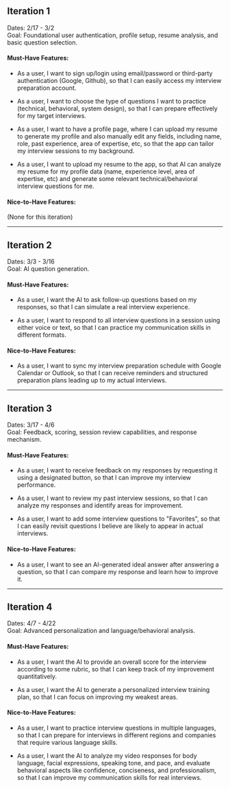 ## Iteration 1
Dates: 2/17 - 3/2\
Goal: Foundational user authentication, profile setup, resume analysis, and basic question selection.

#### Must-Have Features:
-   As a user, I want to sign up/login using email/password or third-party authentication (Google, Github), so that I can easily access my interview preparation account.

-   As a user, I want to choose the type of questions I want to practice (technical, behavioral, system design), so that I can prepare effectively for my target interviews.

- As a user, I want to have a profile page, where I can upload my resume to generate my profile and also manually edit any fields, including name, role, past experience, area of expertise, etc, so that the app can tailor my interview sessions to my background.

-   As a user, I want to upload my resume to the app, so that AI can analyze my resume for my profile data (name, experience level, area of expertise, etc) and generate some relevant technical/behavioral interview questions for me.

#### Nice-to-Have Features:
(None for this iteration)

* * * * *

## Iteration 2
Dates: 3/3 - 3/16\
Goal: AI question generation.

#### Must-Have Features:
-   As a user, I want the AI to ask follow-up questions based on my responses, so that I can simulate a real interview experience.

-   As a user, I want to respond to all interview questions in a session using either voice or text, so that I can practice my communication skills in different formats.

#### Nice-to-Have Features:
-   As a user, I want to sync my interview preparation schedule with Google Calendar or Outlook, so that I can receive reminders and structured preparation plans leading up to my actual interviews.

* * * * *

## Iteration 3
Dates: 3/17 - 4/6\
Goal: Feedback, scoring, session review capabilities, and response mechanism.

#### Must-Have Features:
-   As a user, I want to receive feedback on my responses by requesting it using a designated button, so that I can improve my interview performance.

-   As a user, I want to review my past interview sessions, so that I can analyze my responses and identify areas for improvement.

-   As a user, I want to add some interview questions to "Favorites", so that I can easily revisit questions I believe are likely to appear in actual interviews.

#### Nice-to-Have Features:
-   As a user, I want to see an AI-generated ideal answer after answering a question, so that I can compare my response and learn how to improve it.

* * * * *

## Iteration 4
Dates: 4/7 - 4/22\
Goal: Advanced personalization and language/behavioral analysis.

#### Must-Have Features:
-   As a user, I want the AI to provide an overall score for the interview according to some rubric, so that I can keep track of my improvement quantitatively.

-   As a user, I want the AI to generate a personalized interview training plan, so that I can focus on improving my weakest areas.

#### Nice-to-Have Features:
-   As a user, I want to practice interview questions in multiple languages, so that I can prepare for interviews in different regions and companies that require various language skills.

-   As a user, I want the AI to analyze my video responses for body language, facial expressions, speaking tone, and pace, and evaluate behavioral aspects like confidence, conciseness, and professionalism, so that I can improve my communication skills for real interviews.

